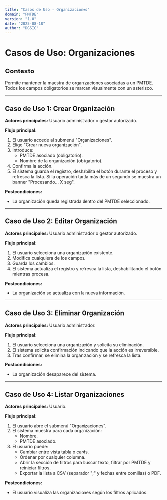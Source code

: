 ```yaml
---
title: "Casos de Uso - Organizaciones"
domain: "PMTDE"
version: "1.0"
date: "2025-08-18"
author: "DGSIC"
---
```


# Casos de Uso: Organizaciones

## Contexto
Permite mantener la maestra de organizaciones asociadas a un PMTDE. Todos los campos obligatorios se marcan visualmente con un asterisco.

---

## Caso de Uso 1: Crear Organización
**Actores principales:** Usuario administrador o gestor autorizado.

**Flujo principal:**
1. El usuario accede al submenú "Organizaciones".
2. Elige "Crear nueva organización".
3. Introduce:
   - PMTDE asociado (obligatorio).
   - Nombre de la organización (obligatorio).
4. Confirma la acción.
5. El sistema guarda el registro, deshabilita el botón durante el proceso y refresca la lista. Si la operación tarda más de un segundo se muestra un banner "Procesando... X seg".

**Postcondiciones:**
- La organización queda registrada dentro del PMTDE seleccionado.

---

## Caso de Uso 2: Editar Organización
**Actores principales:** Usuario administrador o gestor autorizado.

**Flujo principal:**
1. El usuario selecciona una organización existente.
2. Modifica cualquiera de los campos.
3. Guarda los cambios.
4. El sistema actualiza el registro y refresca la lista, deshabilitando el botón mientras procesa.

**Postcondiciones:**
- La organización se actualiza con la nueva información.

---

## Caso de Uso 3: Eliminar Organización
**Actores principales:** Usuario administrador.

**Flujo principal:**
1. El usuario selecciona una organización y solicita su eliminación.
2. El sistema solicita confirmación indicando que la acción es irreversible.
3. Tras confirmar, se elimina la organización y se refresca la lista.

**Postcondiciones:**
- La organización desaparece del sistema.

---

## Caso de Uso 4: Listar Organizaciones
**Actores principales:** Usuario.

**Flujo principal:**
1. El usuario abre el submenú "Organizaciones".
2. El sistema muestra para cada organización:
   - Nombre.
   - PMTDE asociado.
3. El usuario puede:
   - Cambiar entre vista tabla o cards.
   - Ordenar por cualquier columna.
   - Abrir la sección de filtros para buscar texto, filtrar por PMTDE y reiniciar filtros.
   - Exportar la lista a CSV (separador ";" y fechas entre comillas) o PDF.

**Postcondiciones:**
- El usuario visualiza las organizaciones según los filtros aplicados.
